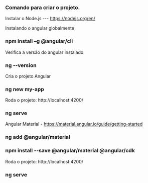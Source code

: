 ### Comando para criar o projeto.

Instalar o Node.js
--- https://nodejs.org/en/

Instalando o angular globalmente
### npm install –g @angular/cli

Verifica a versão do angular instalado
### ng --version

Cria o projeto Angular
### ng new my-app

Roda o projeto: http://localhost:4200/
### ng serve

Angular Material - https://material.angular.io/guide/getting-started
### ng add @angular/material

### npm install --save @angular/material @angular/cdk

Roda o projeto: http://localhost:4200/
### ng serve
